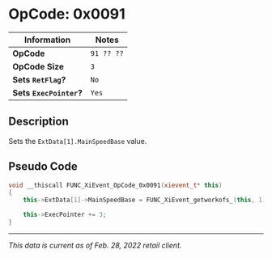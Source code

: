 # OpCode: 0x0091

| Information               | Notes |
|---                        |---    |
| **OpCode**                | `91 ?? ??` |
| **OpCode Size**           | `3`   |
| **Sets `RetFlag`?**       | `No`  |
| **Sets `ExecPointer`?**   | `Yes` |

## Description

Sets the `ExtData[1].MainSpeedBase` value.

## Pseudo Code

```cpp
void __thiscall FUNC_XiEvent_OpCode_0x0091(xievent_t* this)
{
    this->ExtData[1]->MainSpeedBase = FUNC_XiEvent_getworkofs_(this, 1) * 10.0;

    this->ExecPointer += 3;
}
```

---

_This data is current as of Feb. 28, 2022 retail client._